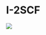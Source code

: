 # I-2SCF
<img src="https://capsule-render.vercel.app/api?type=waving&color=auto&height=200&section=header&text=내용입력&fontSize=90" />
